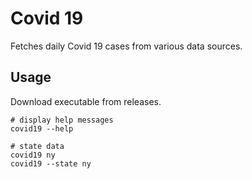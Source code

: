 # Covid 19

Fetches daily Covid 19 cases from various data sources.

## Usage

Download executable from releases.

```
# display help messages
covid19 --help

# state data
covid19 ny
covid19 --state ny
```
